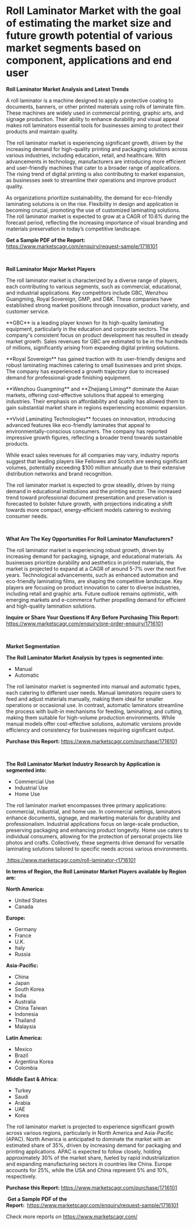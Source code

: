 <p><h1>Roll Laminator Market with the goal of estimating the market size and future growth potential of various market segments based on component, applications and end user</h1></p><p><strong>Roll Laminator Market Analysis and Latest Trends</strong></p>
<p><p>A roll laminator is a machine designed to apply a protective coating to documents, banners, or other printed materials using rolls of laminate film. These machines are widely used in commercial printing, graphic arts, and signage production. Their ability to enhance durability and visual appeal makes roll laminators essential tools for businesses aiming to protect their products and maintain quality.</p><p>The roll laminator market is experiencing significant growth, driven by the increasing demand for high-quality printing and packaging solutions across various industries, including education, retail, and healthcare. With advancements in technology, manufacturers are introducing more efficient and user-friendly machines that cater to a broader range of applications. The rising trend of digital printing is also contributing to market expansion, as businesses seek to streamline their operations and improve product quality. </p><p>As organizations prioritize sustainability, the demand for eco-friendly laminating solutions is on the rise. Flexibility in design and application is becoming crucial, promoting the use of customized laminating solutions. The roll laminator market is expected to grow at a CAGR of 10.6% during the forecast period, reflecting the increasing importance of visual branding and materials preservation in today’s competitive landscape.</p></p>
<p><strong>Get a Sample PDF of the Report:&nbsp;</strong> <a href="https://www.marketscagr.com/enquiry/request-sample/1716101?utm_campaign=1889&utm_medium=2&utm_source=Github&utm_content=ia&utm_term=12012025&utm_id=roll-laminator">https://www.marketscagr.com/enquiry/request-sample/1716101</a></p>
<p>&nbsp;</p>
<p><strong>Roll Laminator Major Market Players</strong></p>
<p><p>The roll laminator market is characterized by a diverse range of players, each contributing to various segments, such as commercial, educational, and industrial applications. Key competitors include GBC, Wenzhou Guangming, Royal Sovereign, GMP, and D&K. These companies have established strong market positions through innovation, product variety, and customer service.</p><p>**GBC** is a leading player known for its high-quality laminating equipment, particularly in the education and corporate sectors. The company's consistent focus on product development has resulted in steady market growth. Sales revenues for GBC are estimated to be in the hundreds of millions, significantly arising from expanding digital printing solutions.</p><p>**Royal Sovereign** has gained traction with its user-friendly designs and robust laminating machines catering to small businesses and print shops. The company has experienced a growth trajectory due to increased demand for professional-grade finishing equipment.</p><p>**Wenzhou Guangming** and **Zhejiang Liming** dominate the Asian markets, offering cost-effective solutions that appeal to emerging industries. Their emphasis on affordability and quality has allowed them to gain substantial market share in regions experiencing economic expansion.</p><p>**Vivid Laminating Technologies** focuses on innovation, introducing advanced features like eco-friendly laminates that appeal to environmentally-conscious consumers. The company has reported impressive growth figures, reflecting a broader trend towards sustainable products.</p><p>While exact sales revenues for all companies may vary, industry reports suggest that leading players like Fellowes and Scotch are seeing significant volumes, potentially exceeding $100 million annually due to their extensive distribution networks and brand recognition.</p><p>The roll laminator market is expected to grow steadily, driven by rising demand in educational institutions and the printing sector. The increased trend toward professional document presentation and preservation is forecasted to bolster future growth, with projections indicating a shift towards more compact, energy-efficient models catering to evolving consumer needs.</p></p>
<p>&nbsp;</p>
<p><strong>What Are The Key Opportunities For Roll Laminator Manufacturers?</strong></p>
<p><p>The roll laminator market is experiencing robust growth, driven by increasing demand for packaging, signage, and educational materials. As businesses prioritize durability and aesthetics in printed materials, the market is projected to expand at a CAGR of around 5-7% over the next five years. Technological advancements, such as enhanced automation and eco-friendly laminating films, are shaping the competitive landscape. Key players are focusing on product innovation to cater to diverse industries, including retail and graphic arts. Future outlook remains optimistic, with emerging markets and e-commerce further propelling demand for efficient and high-quality lamination solutions.</p></p>
<p><strong>Inquire or Share Your Questions If Any Before Purchasing This Report:</strong> <a href="https://www.marketscagr.com/enquiry/pre-order-enquiry/1716101?utm_campaign=1889&utm_medium=2&utm_source=Github&utm_content=ia&utm_term=12012025&utm_id=roll-laminator">https://www.marketscagr.com/enquiry/pre-order-enquiry/1716101</a></p>
<p>&nbsp;</p>
<p><strong>Market Segmentation</strong></p>
<p><strong>The Roll Laminator Market Analysis by types is segmented into:</strong></p>
<p><ul><li>Manual</li><li>Automatic</li></ul></p>
<p><p>The roll laminator market is segmented into manual and automatic types, each catering to different user needs. Manual laminators require users to feed and adjust materials manually, making them ideal for smaller operations or occasional use. In contrast, automatic laminators streamline the process with built-in mechanisms for feeding, laminating, and cutting, making them suitable for high-volume production environments. While manual models offer cost-effective solutions, automatic versions provide efficiency and consistency for businesses requiring significant output.</p></p>
<p><strong>Purchase this Report:&nbsp;</strong><a href="https://www.marketscagr.com/purchase/1716101?utm_campaign=1889&utm_medium=2&utm_source=Github&utm_content=ia&utm_term=12012025&utm_id=roll-laminator">https://www.marketscagr.com/purchase/1716101</a></p>
<p>&nbsp;</p>
<p><strong>The Roll Laminator Market Industry Research by Application is segmented into:</strong></p>
<p><ul><li>Commercial Use</li><li>Industrial Use</li><li>Home Use</li></ul></p>
<p><p>The roll laminator market encompasses three primary applications: commercial, industrial, and home use. In commercial settings, laminators enhance documents, signage, and marketing materials for durability and professionalism. Industrial applications focus on large-scale production, preserving packaging and enhancing product longevity. Home use caters to individual consumers, allowing for the protection of personal projects like photos and crafts. Collectively, these segments drive demand for versatile laminating solutions tailored to specific needs across various environments.</p></p>
<p><a href="https://www.marketscagr.com/roll-laminator-r1716101?utm_campaign=1889&utm_medium=2&utm_source=Github&utm_content=ia&utm_term=12012025&utm_id=roll-laminator">&nbsp;https://www.marketscagr.com/roll-laminator-r1716101</a></p>
<p><strong>In terms of Region, the Roll Laminator Market Players available by Region are:</strong></p>
<p>
    <p> <strong> North America: </strong>
        <ul>
            <li>United States</li>
            <li>Canada</li>
        </ul>
        </p> 
    <p> <strong> Europe: </strong>
        <ul>
            <li>Germany</li>
            <li>France</li>
            <li>U.K.</li>
            <li>Italy</li>
            <li>Russia</li>
        </ul>
        </p> 
    <p> <strong> Asia-Pacific: </strong>
        <ul>
            <li>China</li>
            <li>Japan</li>
            <li>South Korea</li>
            <li>India</li>
            <li>Australia</li>
            <li>China Taiwan</li>
            <li>Indonesia</li>
            <li>Thailand</li>
            <li>Malaysia</li>
        </ul>
        </p> 
    <p> <strong> Latin America: </strong>
        <ul>
            <li>Mexico</li>
            <li>Brazil</li>
            <li>Argentina Korea</li>
            <li>Colombia</li>
        </ul>
        </p> 
    <p> <strong> Middle East & Africa: </strong>
        <ul>
            <li>Turkey</li>
            <li>Saudi</li>
            <li>Arabia</li>
            <li>UAE</li>
            <li>Korea</li>
        </ul>
    </p>
    </p>
<p><p>The roll laminator market is projected to experience significant growth across various regions, particularly in North America and Asia-Pacific (APAC). North America is anticipated to dominate the market with an estimated share of 35%, driven by increasing demand for packaging and printing applications. APAC is expected to follow closely, holding approximately 30% of the market share, fueled by rapid industrialization and expanding manufacturing sectors in countries like China. Europe accounts for 25%, while the USA and China represent 5% and 10%, respectively.</p></p>
<p><strong>Purchase this Report: </strong><a href="https://www.marketscagr.com/purchase/1716101?utm_campaign=1889&utm_medium=2&utm_source=Github&utm_content=ia&utm_term=12012025&utm_id=roll-laminator">https://www.marketscagr.com/purchase/1716101</a></p>
<p>&nbsp;<strong>Get a Sample PDF of the Report:&nbsp;&nbsp;</strong><a href="https://www.marketscagr.com/enquiry/request-sample/1716101?utm_campaign=1889&utm_medium=2&utm_source=Github&utm_content=ia&utm_term=12012025&utm_id=roll-laminator">https://www.marketscagr.com/enquiry/request-sample/1716101</a></p>
<p><strong></strong></p>
<p>Check more reports on <a href="https://www.marketscagr.com/?utm_campaign=1889&utm_medium=2&utm_source=Github&utm_content=ia&utm_term=12012025&utm_id=roll-laminator">https://www.marketscagr.com/</a></p>